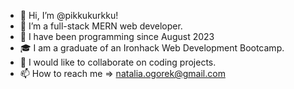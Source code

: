 - 👋 Hi, I’m @pikkukurkku!
- 👀 I’m a full-stack MERN web developer.
- 🌱 I have been programming since August 2023
- 🎓 I am a graduate of an Ironhack Web Development Bootcamp.
- 💞️ I would like to collaborate on coding projects.
- 📫 How to reach me => natalia.ogorek@gmail.com

<!---
pikkukurkku/pikkukurkku is a ✨ special ✨ repository because its `README.md` (this file) appears on your GitHub profile.
You can click the Preview link to take a look at your changes.
--->
